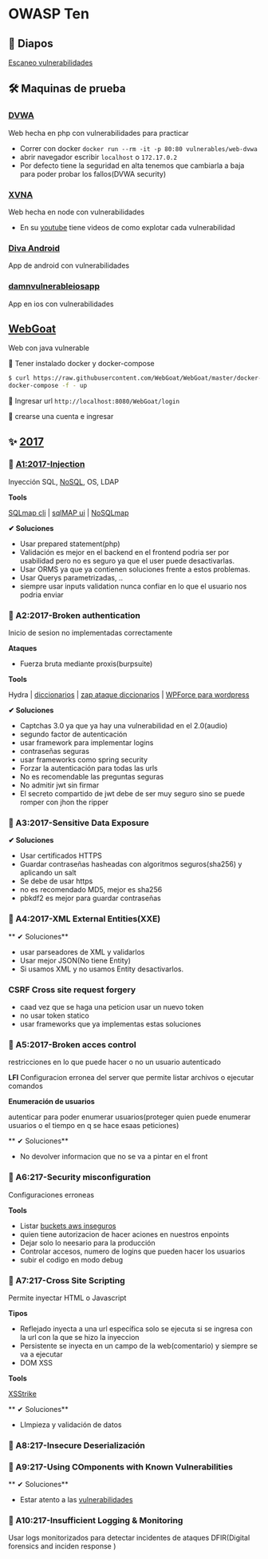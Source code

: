 # OWASP Ten

## 📁 Diapos

[Escaneo vulnerabilidades](https://drive.google.com/open?id=1YiZm06JGiYAoOUujAMF5F6HaUAHTZIRv)

## 🛠 Maquinas de prueba

### [DVWA](https://github.com/ethicalhack3r/DVWA)

Web hecha en php con vulnerabilidades para practicar

- Correr con docker `docker run --rm -it -p 80:80 vulnerables/web-dvwa`
- abrir navegador escribir `localhost` o `172.17.0.2`
- Por defecto tiene la seguridad en alta tenemos que cambiarla a baja para poder probar los fallos(DVWA security)

### [XVNA](https://github.com/vegabird/xvna)

Web hecha en node con vulnerabilidades

- En su [youtube](https://www.youtube.com/watch?v=jAOGlf4eoic&list=PLl3MvLA31T7LCIP7Lzlc9EDVURD6wEt5J) tiene videos de como explotar cada vulnerabilidad

### [Diva Android](https://github.com/payatu/diva-android)

App de android con vulnerabilidades

### [damnvulnerableiosapp](http://damnvulnerableiosapp.com/)

App en ios con vulnerabilidades

## [WebGoat](https://github.com/WebGoat/WebGoat)

Web con java vulnerable

🦜 Tener instalado docker y docker-compose

```bash
$ curl https://raw.githubusercontent.com/WebGoat/WebGoat/master/docker-compose.yml |
docker-compose -f - up
```

🦜 Ingresar url `http://localhost:8080/WebGoat/login`

🦜 crearse una cuenta e ingresar


## ✨ [2017](https://owasp.org/www-project-top-ten/OWASP_Top_Ten_2017/)

### 🚀 [A1:2017-Injection](https://owasp.org/www-project-top-ten/OWASP_Top_Ten_2017/Top_10-2017_A1-Injection.html)

Inyección SQL, [NoSQL](https://github.com/search?q=Nosql+injection), OS, LDAP

**Tools**

[SQLmap cli](https://github.com/sqlmapproject/sqlmap) |
[sqlMAP ui](https://github.com/Hood3dRob1n/SQLMAP-Web-GUI) |
[NoSQLmap](https://github.com/codingo/NoSQLMap)

**✔ Soluciones**

- Usar prepared statement(php)
- Validación es mejor en el backend en el frontend podria ser por usabilidad pero no es seguro ya que el user puede desactivarlas.
- Usar ORMS ya que ya contienen soluciones frente a estos problemas.
- Usar Querys parametrizadas, ..
- siempre usar inputs validation nunca confiar en lo que el usuario nos podria enviar

### 🚀 A2:2017-Broken authentication

Inicio de sesion no implementadas correctamente

**Ataques**

- Fuerza bruta mediante proxis(burpsuite)

**Tools**

Hydra | 
[diccionarios](https://wiki.skullsecurity.org/Passwords) |
[zap ataque diccionarios](https://owasp.org/www-project-zap/) |
[WPForce para wordpress](https://github.com/n00py/WPForce)

**✔ Soluciones**

- Captchas 3.0 ya que ya hay una vulnerabilidad en el 2.0(audio)
- segundo factor de autenticación
- usar framework para implementar logins
- contraseñas seguras
- usar frameworks como spring security
- Forzar la autenticación para todas las urls
- No es recomendable las preguntas seguras
- No admitir jwt sin firmar
- El secreto compartido de jwt debe de ser muy seguro sino se puede romper con jhon the ripper

### 🚀 A3:2017-Sensitive Data Exposure

**✔ Soluciones**

- Usar certificados HTTPS
- Guardar contraseñas hasheadas con algoritmos seguros(sha256) y aplicando un salt
- Se debe de usar https
- no es recomendado MD5, mejor es sha256
- pbkdf2 es mejor para guardar contraseñas


### 🚀 A4:2017-XML External Entities(XXE)

** ✔ Soluciones**

- usar parseadores de XML y validarlos
- Usar mejor JSON(No tiene Entity)
- Si usamos XML y no usamos Entity desactivarlos.

### CSRF Cross site request forgery

- caad vez que se haga una peticion usar un nuevo token
- no usar token statico
- usar frameworks que ya implementas estas soluciones

### 🚀 A5:2017-Broken acces control

restricciones en lo que puede hacer o no un usuario autenticado

**LFI**
Configuracion erronea del server que permite listar archivos o ejecutar comandos

**Enumeración de usuarios**

autenticar para poder enumerar usuarios(proteger quien puede enumerar usuarios o el tiempo en q se hace esaas peticiones)

** ✔ Soluciones**

- No devolver informacion que no se va a pintar en el front

### 🚀 A6:217-Security misconfiguration

Configuraciones erroneas

**Tools**

- Listar [buckets aws inseguros](https://github.com/eth0izzle/bucket-stream)
- quien tiene autorizacion de hacer aciones en nuestros enpoints
- Dejar solo lo neesario para la producción
- Controlar accesos, numero de logins que pueden hacer los usuarios
- subir el codigo en modo debug

### 🚀 A7:217-Cross Site Scripting

Permite inyectar HTML o Javascript

**Tipos**

- Reflejado inyecta a una url específica solo se ejecuta si se ingresa con la url con la que se hizo la inyeccion
- Persistente se inyecta en un campo de la web(comentario) y siempre se va a ejecutar
- DOM XSS

**Tools**

[XSStrike](https://github.com/s0md3v/XSStrike)

** ✔ Soluciones**

- LImpieza y validación de datos

### 🚀 A8:217-Insecure Deserialización

### 🚀 A9:217-Using COmponents with Known Vulnerabilities

** ✔ Soluciones**

- Estar atento a las [vulnerabilidades](https://github.com/jhonPariona/_learn-pentesting/blob/master/scanning.md#-organismos-y-p%C3%A1ginas-de-vulnerabilidades)

### 🚀 A10:217-Insufficient Logging & Monitoring

Usar logs monitorizados para detectar incidentes de ataques DFIR(Digital forensics and inciden response )



